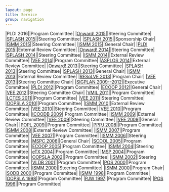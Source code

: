 ```yaml
---
layout: page
title: Service
group: navigation
---
```

|PLDI 2016||Program Committee|
|[Onward! 2015](http://2015.splashcon.org/committee/onward2015-steering-committee)||Steering Committee|
|[SPLASH 2015](http://2015.splashcon.org)||Steering Committee|
|[SPLASH 2015](http://2015.splashcon.org)||Sponsorship Chair|
|[ISMM 2015](http://conf.researchr.org/home/ismm-2015)||Steering Committee|
|[ISMM 2015](http://conf.researchr.org/home/ismm-2015)||General Chair|
|[PLDI 2015](http://conf.researchr.org/home/pldi2015)||External Review Committee|
|[Onward! 2014](http://2014.onward-conference.org)||Steering Committee|
|[SPLASH 2014](http://2014.splashcon.org)||Steering Committee|
|[ISMM 2014](http://ismm2014.cs.tufts.edu)||External Review Committee|
|[VEE 2014](http://vee2014.cs.technion.ac.il)||Program Committee|
|[ASPLOS 2014](https://www.cs.utah.edu/asplos14)||External Review Committee|
|[Onward! 2013](http://onward-conference.org/2013)||Steering Committee|
|[SPLASH 2013](http://splashcon.org/2013)||Steering Committee|
|[SPLASH 2013](http://splashcon.org/2013)||General Chair|
|[ISMM 2013](http://www.cs.technion.ac.il/~erez/ismm13)||External Review Committee|
|[RESoLVE 2013](http://www.cl.cam.ac.uk/research/srg/netos/resolve_2013)||Program Chair|
|[VEE 2013](http://www.cl.cam.ac.uk/research/srg/netos/vee_2012)||Steering Committee Chair|
|[SIGPLAN 2009--2012](http://www.sigplan.org)||Executive Committee|
|[PLDI 2012](http://pldi12.cs.purdue.edu)||Program Committee|
|[ECOOP 2012](http://ecoop12.cs.purdue.edu)||General Chair|
|[VEE 2012](http://www.cl.cam.ac.uk/research/srg/netos/vee_2012)||Steering Committee Chair|
|[VMIL 2011](http://design.cs.iastate.edu/vmil/2011)||Program Committee|
|[LCTES 2011](http://lctes2011.elis.ugent.be)||Program Committee|
|[VEE 2011](http://www.cs.technion.ac.il/~erez/vee11)||Steering Committee|
|[OOPSLA 2010](http://splashcon.org/2010)||Program Committee|
|[ISMM 2010](https://www.cs.purdue.edu/ISMM10)||External Review Committee|
|[VEE 2010](http://vee2010.cs.princeton.edu)||Steering Committee|
|[VEE 2010](http://vee2010.cs.princeton.edu)||Program Committee|
|[ICOODB 2009](http://www.icoodb2009.ethz.ch)||Program Committee|
|[ISMM 2009](http://sysrun.haifa.il.ibm.com/hrl/ISMM2009)||External Review Committee|
|[VEE 2009](https://www.cs.purdue.edu/VEE09)||Steering Committee|
|[VEE 2009](https://www.cs.purdue.edu/VEE09)||General Chair|
|[POPL 2009](http://cseweb.ucsd.edu/conferences/popl/09)||Program Committee|
|[PPPJ 2008](http://didattica.agentgroup.unimore.it/pppj08)||Program Committee|
|[ISMM 2008](http://www.cs.kent.ac.uk/people/staff/rej/ismm2008)||External Review Committee|
|[ISMM 2007](http://www.eecs.harvard.edu/~greg/ismm07)||Program Committee|
|[VEE 2007](http://vee07.cs.ucsb.edu)||Program Committee|
|[ISMM 2006](http://www.cs.technion.ac.il/~erez/ismm06)||Steering Committee|
|[MSPC 2006](https://www.cs.purdue.edu/MSPC06/Home.html)||General Chair|
|[SCOOL 2005](http://www.oopsla.org/2005/ShowEvent.do?id=183)||Program Committee|
|[ECOOP 2005](http://2005.ecoop.org)||Program Committee|
|[ISMM 2004](http://www.research.ibm.com/ismm04)||Steering Committee|
|[eTX 2004](http://www.oopsla.org/2004/ShowEvent.do?id=207)||Program Committee|
|[MSP 2004](http://msp2004.anu.edu.au)||Program Committee|
|[OOPSLA 2002](http://www.oopsla.org/2002)||Program Committee|
|[ISMM 2002](http://www.cs.kent.ac.uk/events/ismm/ismm02)||Steering Committee|
|[VLDB 2001](http://www.dia.uniroma3.it/vldb2001)||Program Committee|
|[POS 2000](http://www.springer.com/us/book/9783540427353)||Program Committee|
|[ISMM 2000](http://www.cs.kent.ac.uk/events/conf/2000/ismm2000/)||Steering Committee|
|[ISMM 2000](http://www.cs.kent.ac.uk/events/conf/2000/ismm2000/)||Program Chair|
|[SODB 2000](http://www.springer.com/us/book/9783540416647)||Program Committee|
|[ISMM 1998](http://www.sfu.ca/~burton/ismm98.html)||Program Committee|
|[OOPSLA 1998](http://dl.acm.org/citation.cfm?id=286936)||Program Committee|
|[PJW 1997](http://dl.acm.org/citation.cfm?id=974967)||Program Committee|
|[POS 1996](http://www.cis.upenn.edu/~POS96)||Program Committee|
